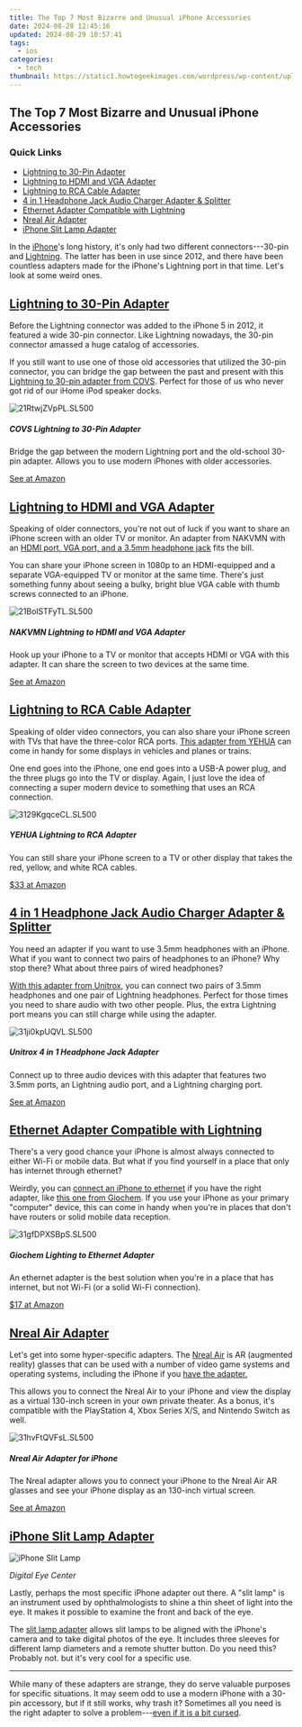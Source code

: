 ```yaml
---
title: The Top 7 Most Bizarre and Unusual iPhone Accessories
date: 2024-08-28 12:45:16
updated: 2024-08-29 10:57:41
tags:
  - ios
categories:
  - tech
thumbnail: https://static1.howtogeekimages.com/wordpress/wp-content/uploads/2023/01/iPhone-with-cable.jpg
---
```


## The Top 7 Most Bizarre and Unusual iPhone Accessories

### Quick Links

* [Lightning to 30-Pin Adapter](https://facebook-record-videos.techidaily.com/new-in-2024-building-a-brand-on-youtube-navigating-through-top-video-marketing-methods/)
* [Lightning to HDMI and VGA Adapter](https://tech-haven.techidaily.com/can-generative-artifice-intelligence-be-used-to-propagate-misleading-narratives/)
* [Lightning to RCA Cable Adapter](https://win-howtos.techidaily.com/step-by-step-fix-guide-for-windows-1011-update-issue-error-0x8024401c-explained/)
* [4 in 1 Headphone Jack Audio Charger Adapter & Splitter](https://extra-support.techidaily.com/in-2024-navigating-your-srt-files-with-mac-expertise/)
* [Ethernet Adapter Compatible with Lightning](https://extra-tips.techidaily.com/call-recorder-iphone-captures-all-calls/)
* [Nreal Air Adapter](https://article-knowledge.techidaily.com/new-flip-the-script-ios-method-to-reverse-vids-for-2024/)
* [iPhone Slit Lamp Adapter](https://buynow-marvelous.techidaily.com/in-depth-look-at-the-jaco-smartpro-a-powerful-space-saving-solution-for-digital-tire-inflation/)

 In the [iPhone](https://vimeo-videos.techidaily.com/in-2024-quick-vimeo-transformation-tips-easy-to-create-gifs/)'s long history, it's only had two different connectors---30-pin and [Lightning](https://fox-helps.techidaily.com/2024-approved-top-6-virtual-reality-vr-gloves-to-check-out/). The latter has been in use since 2012, and there have been countless adapters made for the iPhone's Lightning port in that time. Let's look at some weird ones.

## [Lightning to 30-Pin Adapter](https://amazon.com/dp/B0B3T9QYW2?tag=htg-v2-4dmeate-20&ascsubtag=UUhtgUeUpU202984&asc%5Frefurl=https%3A%2F%2Fwww.howtogeek.com%2F864433%2F7-of-the-weirdest-iphone-adapters%2F&asc%5Fcampaign=Short-Term) 

 Before the Lightning connector was added to the iPhone 5 in 2012, it featured a wide 30-pin connector. Like Lightning nowadays, the 30-pin connector amassed a huge catalog of accessories.

 If you still want to use one of those old accessories that utilized the 30-pin connector, you can bridge the gap between the past and present with this [Lightning to 30-pin adapter from COVS](https://amazon.com/dp/B0B3T9QYW2?tag=htg-v2-4dmeate-20&ascsubtag=UUhtgUeUpU202984&asc%5Frefurl=https%3A%2F%2Fwww.howtogeek.com%2F864433%2F7-of-the-weirdest-iphone-adapters%2F&asc%5Fcampaign=Short-Term). Perfect for those of us who never got rid of our iHome iPod speaker docks.

![21RtwjZVpPL._SL500_](https://static1.howtogeekimages.com/wordpress/wp-content/uploads/2023/06/21rtwjzvppl-_sl500_.jpg) 

#####  COVS Lightning to 30-Pin Adapter

Bridge the gap between the modern Lightning port and the old-school 30-pin adapter. Allows you to use modern iPhones with older accessories.

[See at Amazon](https://amazon.com/dp/B0B3T9QYW2) 

## [Lightning to HDMI and VGA Adapter](https://amazon.com/dp/B0BBDPN32H?tag=htg-v2-4dmeate-20&ascsubtag=UUhtgUeUpU202984&asc%5Frefurl=https%3A%2F%2Fwww.howtogeek.com%2F864433%2F7-of-the-weirdest-iphone-adapters%2F&asc%5Fcampaign=Short-Term) 

 Speaking of older connectors, you're not out of luck if you want to share an iPhone screen with an older TV or monitor. An adapter from NAKVMN with an [HDMI port, VGA port, and a 3.5mm headphone jack](https://www.amazon.com/dp/B0BBDPN32H?tag=htg-v2-4dmeate-20&ascsubtag=UUhtgUeUpU202984&asc%5Frefurl=https%3A%2F%2Fwww.howtogeek.com%2F864433%2F7-of-the-weirdest-iphone-adapters%2F&asc%5Fcampaign=Short-Term) fits the bill.

 You can share your iPhone screen in 1080p to an HDMI-equipped and a separate VGA-equipped TV or monitor at the same time. There's just something funny about seeing a bulky, bright blue VGA cable with thumb screws connected to an iPhone.

![21BolSTFyTL._SL500_](https://static1.howtogeekimages.com/wordpress/wp-content/uploads/2023/06/21bolstfytl-_sl500_.jpg) 

#####  NAKVMN Lightning to HDMI and VGA Adapter

Hook up your iPhone to a TV or monitor that accepts HDMI or VGA with this adapter. It can share the screen to two devices at the same time.

[See at Amazon](https://www.amazon.com/dp/B0BBDPN32H) 

## [Lightning to RCA Cable Adapter](https://amazon.com/dp/B0BBQ2XCYS?tag=htg-v2-4dmeate-20&ascsubtag=UUhtgUeUpU202984&asc%5Frefurl=https%3A%2F%2Fwww.howtogeek.com%2F864433%2F7-of-the-weirdest-iphone-adapters%2F&asc%5Fcampaign=Short-Term) 

 Speaking of older video connectors, you can also share your iPhone screen with TVs that have the three-color RCA ports. [This adapter from YEHUA](https://amazon.com/dp/B0BBQ2XCYS?tag=htg-v2-4dmeate-20&ascsubtag=UUhtgUeUpU202984&asc%5Frefurl=https%3A%2F%2Fwww.howtogeek.com%2F864433%2F7-of-the-weirdest-iphone-adapters%2F&asc%5Fcampaign=Short-Term) can come in handy for some displays in vehicles and planes or trains.

 One end goes into the iPhone, one end goes into a USB-A power plug, and the three plugs go into the TV or display. Again, I just love the idea of connecting a super modern device to something that uses an RCA connection.

![3129KgqceCL._SL500_](https://static1.howtogeekimages.com/wordpress/wp-content/uploads/2023/06/3129kgqcecl-_sl500_.jpg) 

#####  YEHUA Lightning to RCA Adapter

You can still share your iPhone screen to a TV or other display that takes the red, yellow, and white RCA cables.

[$33 at Amazon](https://amazon.com/dp/B0BBQ2XCYS) 

## [4 in 1 Headphone Jack Audio Charger Adapter & Splitter](https://amazon.com/dp/B08R7QSLSY?tag=htg-v2-4dmeate-20&ascsubtag=UUhtgUeUpU202984&asc%5Frefurl=https%3A%2F%2Fwww.howtogeek.com%2F864433%2F7-of-the-weirdest-iphone-adapters%2F&asc%5Fcampaign=Short-Term) 

 You need an adapter if you want to use 3.5mm headphones with an iPhone. What if you want to connect two pairs of headphones to an iPhone? Why stop there? What about three pairs of wired headphones?

[With this adapter from Unitrox](https://www.amazon.com/dp/B08R7QSLSY?tag=htg-v2-4dmeate-20&ascsubtag=UUhtgUeUpU202984&asc%5Frefurl=https%3A%2F%2Fwww.howtogeek.com%2F864433%2F7-of-the-weirdest-iphone-adapters%2F&asc%5Fcampaign=Short-Term), you can connect two pairs of 3.5mm headphones and one pair of Lightning headphones. Perfect for those times you need to share audio with two other people. Plus, the extra Lightning port means you can still charge while using the adapter.

![31ji0kpUQVL._SL500_](https://static1.howtogeekimages.com/wordpress/wp-content/uploads/2023/06/31ji0kpuqvl-_sl500_.jpg) 

#####  Unitrox 4 in 1 Headphone Jack Adapter

Connect up to three audio devices with this adapter that features two 3.5mm ports, an Lightning audio port, and a Lightning charging port.

[See at Amazon](https://www.amazon.com/dp/B08R7QSLSY) 

## [Ethernet Adapter Compatible with Lightning](https://amazon.com/dp/B09JSH9MXF?tag=htg-v2-4dmeate-20&ascsubtag=UUhtgUeUpU202984&asc%5Frefurl=https%3A%2F%2Fwww.howtogeek.com%2F864433%2F7-of-the-weirdest-iphone-adapters%2F&asc%5Fcampaign=Short-Term) 

 There's a very good chance your iPhone is almost always connected to either Wi-Fi or mobile data. But what if you find yourself in a place that only has internet through ethernet?

 Weirdly, you can [connect an iPhone to ethernet](https://bypass-frp.techidaily.com/in-2024-a-quick-guide-to-realme-12-pro-5g-frp-bypass-instantly-by-drfone-android/) if you have the right adapter, like [this one from Giochem](https://www.amazon.com/dp/B09JSH9MXF?tag=htg-v2-4dmeate-20&ascsubtag=UUhtgUeUpU202984&asc%5Frefurl=https%3A%2F%2Fwww.howtogeek.com%2F864433%2F7-of-the-weirdest-iphone-adapters%2F&asc%5Fcampaign=Short-Term). If you use your iPhone as your primary "computer" device, this can come in handy when you're in places that don't have routers or solid mobile data reception.

![31gfDPXSBpS._SL500_](https://static1.howtogeekimages.com/wordpress/wp-content/uploads/2023/06/31gfdpxsbps-_sl500_.jpg) 

#####  Giochem Lighting to Ethernet Adapter

An ethernet adapter is the best solution when you're in a place that has internet, but not Wi-Fi (or a solid Wi-Fi connection).

[$17 at Amazon](https://www.amazon.com/dp/B09JSH9MXF) 

## [Nreal Air Adapter](https://amazon.com/dp/B0BF53342D?tag=htg-v2-4dmeate-20&ascsubtag=UUhtgUeUpU202984&asc%5Frefurl=https%3A%2F%2Fwww.howtogeek.com%2F864433%2F7-of-the-weirdest-iphone-adapters%2F&asc%5Fcampaign=Short-Term) 

 Let's get into some hyper-specific adapters. The [Nreal Air](https://amazon.com/dp/B0BF5LKP5Q?tag=htg-v2-4dmeate-20&ascsubtag=UUhtgUeUpU202984&asc%5Frefurl=https%3A%2F%2Fwww.howtogeek.com%2F864433%2F7-of-the-weirdest-iphone-adapters%2F&asc%5Fcampaign=Short-Term) is AR (augmented reality) glasses that can be used with a number of video game systems and operating systems, including the iPhone if you [have the adapter.](https://www.amazon.com/dp/B0BF53342D?tag=htg-v2-4dmeate-20&ascsubtag=UUhtgUeUpU202984&asc%5Frefurl=https%3A%2F%2Fwww.howtogeek.com%2F864433%2F7-of-the-weirdest-iphone-adapters%2F&asc%5Fcampaign=Short-Term) 

 This allows you to connect the Nreal Air to your iPhone and view the display as a virtual 130-inch screen in your own private theater. As a bonus, it's compatible with the PlayStation 4, Xbox Series X/S, and Nintendo Switch as well.

![31hvFtQVFsL._SL500_](https://static1.howtogeekimages.com/wordpress/wp-content/uploads/2023/06/31hvftqvfsl-_sl500_.jpg) 

#####  Nreal Air Adapter for iPhone

The Nreal adapter allows you to connect your iPhone to the Nreal Air AR glasses and see your iPhone display as an 130-inch virtual screen.

[See at Amazon](https://www.amazon.com/dp/B0BF53342D) 

## [iPhone Slit Lamp Adapter](https://www.digitaleyecenter.com/product/iphone-slit-lamp-adapter/?gclid=CjwKCAiAk--dBhABEiwAchIwkalQxHnUt-%5FJ5h0iknEv7p-0WmNUg4-NjEG0qQm8lceOVj9cdBejPxoCTbQQAvD%5FBwE) 

![iPhone Slit Lamp](https://static1.howtogeekimages.com/wordpress/wp-content/uploads/2023/01/iphone-slit-lamp.jpg) 

_Digital Eye Center_

 Lastly, perhaps the most specific iPhone adapter out there. A "slit lamp" is an instrument used by ophthalmologists to shine a thin sheet of light into the eye. It makes it possible to examine the front and back of the eye.

 The [slit lamp adapter](https://www.digitaleyecenter.com/product/iphone-slit-lamp-adapter/?gclid=CjwKCAiAk--dBhABEiwAchIwkalQxHnUt-%5FJ5h0iknEv7p-0WmNUg4-NjEG0qQm8lceOVj9cdBejPxoCTbQQAvD%5FBwE) allows slit lamps to be aligned with the iPhone's camera and to take digital photos of the eye. It includes three sleeves for different lamp diameters and a remote shutter button. Do you need this? Probably not. but it's very cool for a specific use.

---

 While many of these adapters are strange, they do serve valuable purposes for specific situations. It may seem odd to use a modern iPhone with a 30-pin accessory, but if it still works, why trash it? Sometimes all you need is the right adapter to solve a problem---[even if it is a bit cursed](https://youtube-videos.techidaily.com/1716461619448-how-to-write-a-script-for-a-youtube-video/).

<ins class="adsbygoogle"
     style="display:block"
     data-ad-format="autorelaxed"
     data-ad-client="ca-pub-7571918770474297"
     data-ad-slot="1223367746"></ins>



<ins class="adsbygoogle"
     style="display:block"
     data-ad-client="ca-pub-7571918770474297"
     data-ad-slot="8358498916"
     data-ad-format="auto"
     data-full-width-responsive="true"></ins>
